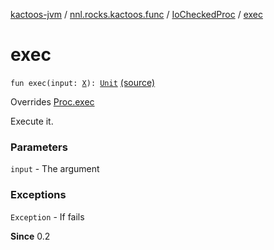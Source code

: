 [kactoos-jvm](../../index.md) / [nnl.rocks.kactoos.func](../index.md) / [IoCheckedProc](index.md) / [exec](./exec.md)

# exec

`fun exec(input: `[`X`](index.md#X)`): `[`Unit`](https://kotlinlang.org/api/latest/jvm/stdlib/kotlin/-unit/index.html) [(source)](https://github.com/neonailol/kactoos/blob/master/kactoos-jvm/src/main/kotlin/nnl/rocks/kactoos/func/IoCheckedProc.kt#L22)

Overrides [Proc.exec](../../nnl.rocks.kactoos/-proc/exec.md)

Execute it.

### Parameters

`input` - The argument

### Exceptions

`Exception` - If fails

**Since**
0.2

